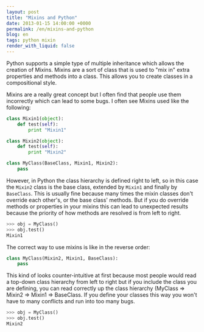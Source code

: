 ```yaml
---
layout: post
title: "Mixins and Python"
date: 2013-01-15 14:00:00 +0000
permalink: /en/mixins-and-python
blog: en
tags: python mixin
render_with_liquid: false
---
```


<!-- textlint-disable rousseau -->

Python supports a simple type of multiple inheritance which allows the
creation of Mixins. Mixins are a sort of class that is used to "mix in"
extra properties and methods into a class. This allows you to create
classes in a compositional style.

Mixins are a really great concept but I often find that people use them
incorrectly which can lead to some bugs. I often see Mixins used like
the following:

```python
class Mixin1(object):
    def test(self):
        print "Mixin1"

class Mixin2(object):
    def test(self):
        print "Mixin2"

class MyClass(BaseClass, Mixin1, Mixin2):
    pass
```

However, in Python the class hierarchy is defined right to left, so in
this case the `Mixin2` class is the base class, extended by `Mixin1` and
finally by `BaseClass`. This is usually fine because many times the
mixin classes don't override each other's, or the base class' methods.
But if you do override methods or properties in your mixins this can
lead to unexpected results because the priority of how methods are
resolved is from left to right.

```python
>>> obj = MyClass()
>>> obj.test()
Mixin1
```

The correct way to use mixins is like in the reverse order:

```python
class MyClass(Mixin2, Mixin1, BaseClass):
    pass
```

This kind of looks counter-intuitive at first because most people would
read a top-down class hierarchy from left to right but if you include
the class you are defining, you can read correctly up the class
hierarchy (MyClass =\> Mixin2 =\> Mixin1 =\> BaseClass. If you define
your classes this way you won't have to many conflicts and run into too
many bugs.

```python
>>> obj = MyClass()
>>> obj.test()
Mixin2
```

<!-- textlint-enable rousseau -->
